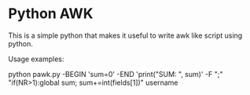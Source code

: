 # Python AWK

This is a simple python that makes it useful to write awk like script using python. 

Usage examples:

python pawk.py -BEGIN 'sum=0' -END 'print("SUM: ", sum)' -F ";" "if(NR>1):global sum; sum+=int(fields[1])" username 



